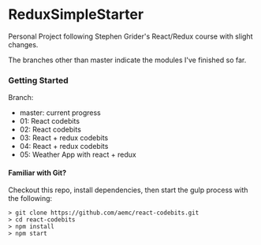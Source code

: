 # ReduxSimpleStarter

Personal Project following Stephen Grider's React/Redux course with slight changes.

The branches other than master indicate the modules I've finished so far.

### Getting Started

Branch:
* master: current progress
* 01: React codebits
* 02: React codebits
* 03: React + redux codebits
* 04: React + redux codebits
* 05: Weather App with react + redux

#### Familiar with Git?
Checkout this repo, install dependencies, then start the gulp process with the following:

```
> git clone https://github.com/aemc/react-codebits.git
> cd react-codebits
> npm install
> npm start
```
